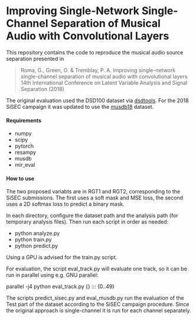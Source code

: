 # Improving Single-Network Single-Channel Separation of Musical Audio with Convolutional Layers

This repository contains the code to reproduce the musical audio source separation presented in

> Roma, G., Green, O. & Tremblay, P. A. Improving single-network single-channel separation of musical audio with convolutional layers
14th International Conference on Latent Variable Analysis and Signal Separation (2018)

The original evaluation used the DSD100 dataset via [dsdtools](https://github.com/faroit/dsdtools). For the 2018 SiSEC campaign it was updated to use the [musdb18](https://sigsep.github.io/musdb) dataset.

#### Requirements
- numpy
- scipy
- pytorch
- resampy
- musdb
- mir_eval

#### How to use
The two proposed variabts are in RGT1 and RGT2, corresponding to the SiSEC submissions. The first uses a soft mask and MSE loss, the second uses a 2D softmax loss to predict a binary mask.

In each directory, configure the dataset path and the analysis path (for temporary analysis files).
Then run each script in order as needed:
- python analyze.py
- python train.py
- python predict.py

Using a GPU is advised for the train.py script.

For evaluation, the script eval_track.py will evaluate one track, so it can be run in parallel using e.g. GNU parallel:

parallel -j4 python eval_track.py {} ::: {0..49}

The scripts predict_sisec.py and eval_musdb.py run the evaluation of the Test part of the dataset according to the SiSEC campaign procedure. Since the original approach is single-channel it is run for each channel separately.

